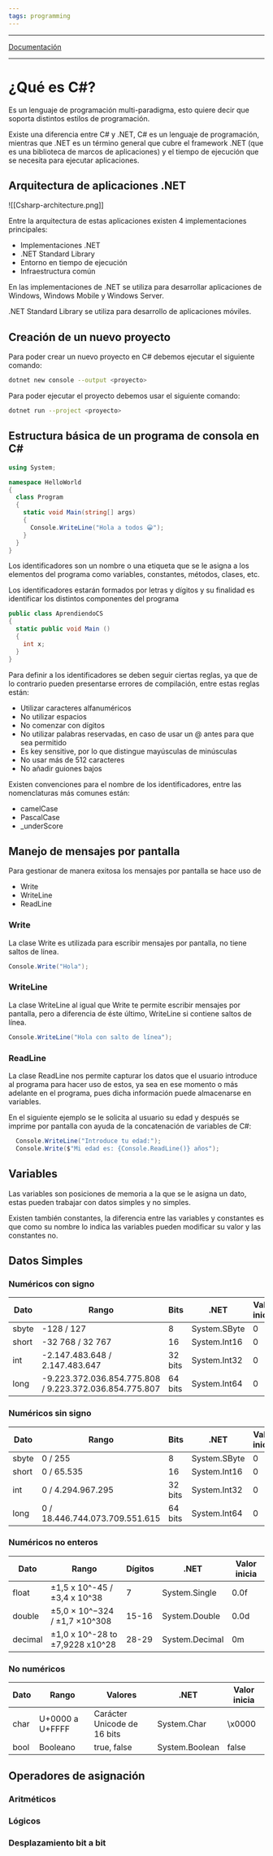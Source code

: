 ```yaml
---
tags: programming
---
```

----

[Documentación]()

----

# ¿Qué es C#?

Es un lenguaje de programación multi-paradigma, esto quiere decir que soporta distintos estilos de programación.

Existe una diferencia entre C# y .NET, C# es un lenguaje de programación, mientras que .NET es un término general que cubre el framework .NET (que es una biblioteca de marcos de aplicaciones) y el tiempo de ejecución que se necesita para ejecutar aplicaciones.

## Arquitectura de aplicaciones .NET

![[Csharp-architecture.png]]

Entre la arquitectura de estas aplicaciones existen 4 implementaciones principales:

- Implementaciones .NET
- .NET Standard Library
- Entorno en tiempo de ejecución
- Infraestructura común

En las implementaciones de .NET se utiliza para desarrollar aplicaciones de Windows, Windows Mobile y Windows Server.

.NET Standard Library se utiliza para desarrollo de aplicaciones móviles.

## Creación de un nuevo proyecto

Para poder crear un nuevo proyecto en C# debemos ejecutar el siguiente comando:

```bash
dotnet new console --output <proyecto>
```

Para poder ejecutar el proyecto debemos usar el siguiente comando:

```bash
dotnet run --project <proyecto>
```

## Estructura básica de un programa de consola en C\#

```c#
using System;

namespace HelloWorld
{
  class Program
  {
    static void Main(string[] args)
    {
      Console.WriteLine("Hola a todos 😀");
    }
  }
}
```

Los identificadores son un nombre o una etiqueta que se le asigna a los elementos del programa como variables, constantes, métodos, clases, etc.

Los identificadores estarán formados por letras y dígitos y su finalidad es identificar los distintos componentes del programa

```c#
public class AprendiendoCS
{
  static public void Main ()
  {
    int x;
  }
}
```

Para definir a los identificadores se deben seguir ciertas reglas, ya que de lo contrario pueden presentarse errores de compilación, entre estas reglas están:

- Utilizar caracteres alfanuméricos
- No utilizar espacios
- No comenzar con dígitos
- No utilizar palabras reservadas, en caso de usar un @ antes para que sea permitido
- Es key sensitive, por lo que distingue mayúsculas de minúsculas
- No usar más de 512 caracteres
- No añadir guiones bajos

Existen convenciones para el nombre de los identificadores, entre las nomenclaturas más comunes están:

- camelCase
- PascalCase
- \_underScore

## Manejo de mensajes por pantalla

Para gestionar de manera exitosa los mensajes por pantalla se hace uso de

- Write
- WriteLine
- ReadLine

### Write

La clase Write es utilizada para escribir mensajes por pantalla, no tiene saltos de línea.

```c#
Console.Write("Hola");
```

### WriteLine

La clase WriteLine al igual que Write te permite escribir mensajes por pantalla, pero a diferencia de éste último, WriteLine si contiene saltos de línea.

```c#
Console.WriteLine("Hola con salto de línea");
```

### ReadLine

La clase ReadLine nos permite capturar los datos que el usuario introduce al programa para hacer uso de estos, ya sea en ese momento o más adelante en el programa, pues dicha información puede almacenarse en variables.

En el siguiente ejemplo se le solicita al usuario su edad y después se imprime por pantalla con ayuda de la concatenación de variables de C#:

```c#
  Console.WriteLine("Introduce tu edad:");
  Console.Write($"Mi edad es: {Console.ReadLine()} años");
```

## Variables

Las variables son posiciones de memoria a la que se le asigna un dato, estas pueden trabajar con datos simples y no simples.

Existen también constantes, la diferencia entre las variables y constantes es que como su nombre lo indica las variables pueden modificar su valor y las constantes no.

## Datos Simples

### Numéricos con signo

| Dato  | Rango                                                  | Bits    | .NET         | Valor inicia |
| ----- | ------------------------------------------------------ | ------- | ------------ | ------------ |
| sbyte | -128 / 127                                             | 8       | System.SByte | 0            |
| short | -32 768 / 32 767                                       | 16      | System.Int16 | 0            |
| int   | -2.147.483.648 / 2.147.483.647                         | 32 bits | System.Int32 | 0            |
| long  | -9.223.372.036.854.775.808 / 9.223.372.036.854.775.807 | 64 bits | System.Int64 | 0            |

### Numéricos sin signo

| Dato  | Rango                          | Bits    | .NET         | Valor inicia |
| ----- | ------------------------------ | ------- | ------------ | ------------ |
| sbyte | 0 / 255                        | 8       | System.SByte | 0            |
| short | 0 / 65.535                     | 16      | System.Int16 | 0            |
| int   | 0 / 4.294.967.295              | 32 bits | System.Int32 | 0            |
| long  | 0 / 18.446.744.073.709.551.615 | 64 bits | System.Int64 | 0            |

### Numéricos no enteros

| Dato    | Rango                           | Dígitos | .NET           | Valor inicia |
| ------- | ------------------------------- | ------- | -------------- | ------------ |
| float   | ±1,5 x 10^-45 / ±3,4 x 10^38    | 7       | System.Single  | 0.0f         |
| double  | ±5,0 × 10^−324 / ±1,7 ×10^308   | 15-16   | System.Double  | 0.0d         |
| decimal | ±1,0 x 10^-28 to ±7,9228 x10^28 | 28-29   | System.Decimal | 0m           |

### No numéricos

| Dato | Rango           | Valores                     | .NET           | Valor inicia |
| ---- | --------------- | --------------------------- | -------------- | ------------ |
| char | U+0000 a U+FFFF | Carácter Unicode de 16 bits | System.Char    | \x0000       |
| bool | Booleano        | true, false                 | System.Boolean | false        |

## Operadores de asignación

### Aritméticos

### Lógicos

### Desplazamiento bit a bit
